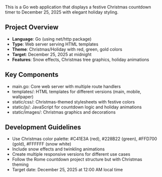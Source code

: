 This is a Go web application that displays a festive Christmas countdown timer to December 25, 2025 with elegant holiday styling.

## Project Overview
- **Language**: Go (using net/http package)
- **Type**: Web server serving HTML templates
- **Theme**: Christmas/Holiday with red, green, gold colors
- **Target**: December 25, 2025 at midnight
- **Features**: Snow effects, Christmas tree graphics, holiday animations

## Key Components
- main.go: Core web server with multiple route handlers
- templates/: HTML templates for different versions (main, mobile, wallpaper)
- static/css/: Christmas-themed stylesheets with festive colors
- static/js/: JavaScript for countdown logic and holiday animations
- static/images/: Christmas graphics and decorations

## Development Guidelines
- Use Christmas color palette: #C41E3A (red), #228B22 (green), #FFD700 (gold), #FFFFFF (snow white)
- Include snow effects and twinkling animations
- Create multiple responsive versions for different use cases
- Follow the Rome countdown project structure but with Christmas theming
- Target date: December 25, 2025 at 12:00 AM local time
